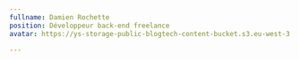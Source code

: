 ```yaml
---
fullname: Damien Rochette
position: Développeur back-end freelance
avatar: https://ys-storage-public-blogtech-content-bucket.s3.eu-west-3.amazonaws.com/DamienBD.png

---
```

